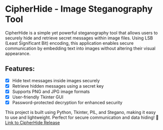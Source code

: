 # CipherHide - Image Steganography Tool
CipherHide is a simple yet powerful steganography tool that allows users to securely hide and retrieve secret messages within image files. Using LSB (Least Significant Bit) encoding, this application enables secure communication by embedding text into images without altering their visual appearance.

## Features:
- [x] Hide text messages inside images securely
- [x] Retrieve hidden messages using a secret key
- [x] Supports PNG and JPG image formats
- [x] User-friendly Tkinter GUI
- [x] Password-protected decryption for enhanced security

This project is built using Python, Tkinter, PIL, and Stegano, making it easy to use and lightweight. Perfect for secure communication and data hiding! 🚀
[Link to CipherHide Release](https://github.com/Rohith2567/CipherHide/releases)
